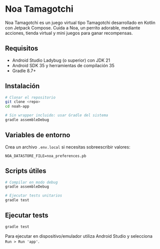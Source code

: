 # Noa Tamagotchi

Noa Tamagotchi es un juego virtual tipo Tamagotchi desarrollado en Kotlin con Jetpack Compose. Cuida a Noa, un perrito adorable, mediante acciones, tienda virtual y mini juegos para ganar recompensas.

## Requisitos

- Android Studio Ladybug (o superior) con JDK 21
- Android SDK 35 y herramientas de compilación 35
- Gradle 8.7+

## Instalación

```bash
# Clonar el repositorio
git clone <repo>
cd noah-app

# Sin wrapper incluido: usar Gradle del sistema
gradle assembleDebug
```

## Variables de entorno

Crea un archivo `.env.local` si necesitas sobreescribir valores:

```
NOA_DATASTORE_FILE=noa_preferences.pb
```

## Scripts útiles

```bash
# Compilar en modo debug
gradle assembleDebug

# Ejecutar tests unitarios
gradle test
```

## Ejecutar tests

```bash
gradle test
```

Para ejecutar en dispositivo/emulador utiliza Android Studio y selecciona `Run > Run 'app'`.
